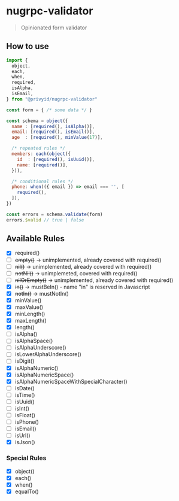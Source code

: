 # nugrpc-validator
> Opinionated form validator

## How to use
```js
import {
  object,
  each,
  when,
  required,
  isAlpha,
  isEmail,
} from "@privyid/nugrpc-validator"

const form = { /* some data */ }

const schema = object({
  name : [required(), isAlpha()],
  email: [required(), isEmail()],
  age  : [required(), minValue(17)],

  /* repeated rules */
  members: each(object({
    id  : [required(), isUuid()],
    name: [required()],
  })),

  /* conditional rules */
  phone: when(({ email }) => email === '', [
    required(),
  ]),
})

const errors = schema.validate(form)
errors.$valid // true | false
```

## Available Rules

- [x] required()
- [ ] ~~empty()~~ -> unimplemented, already covered with required()
- [ ] ~~nil()~~ -> unimplemented, already covered with required()
- [ ] ~~notNil()~~ -> unimplemeted, covered with required()
- [ ] ~~nilOrEmpty()~~ -> unimplemented, already covered with required()
- [x] ~~in()~~ -> mustBeIn() - name "in" is reserved in Javascript
- [x] ~~notIn()~~ -> mustNotIn()
- [x] minValue()
- [x] maxValue()
- [x] minLength()
- [x] maxLength()
- [x] length()
- [ ] isAlpha()
- [ ] isAlphaSpace()
- [ ] isAlphaUnderscore()
- [ ] isLowerAlphaUnderscore()
- [ ] isDigit()
- [x] isAlphaNumeric()
- [x] isAlphaNumericSpace()
- [x] isAlphaNumericSpaceWithSpecialCharacter()
- [ ] isDate()
- [ ] isTime()
- [ ] isUuid()
- [ ] isInt()
- [ ] isFloat()
- [ ] isPhone()
- [ ] isEmail()
- [ ] isUrl()
- [x] isJson()

### Special Rules
- [x] object()
- [x] each()
- [x] when()
- [x] equalTo()
